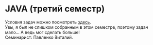 ﻿JAVA (третий семестр)
==========
Условия задач можно посмотреть [здесь](Tasks).<br/>
Увы, я был не слишком собранным в этом семестре, поэтому задач мало... А ведь мог сделать больше!<br/>
Семинарист: Павленко Виталий.

